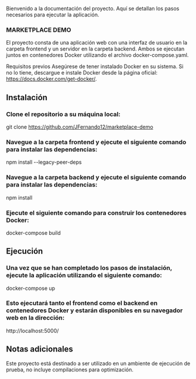Bienvenido a la documentación del proyecto. Aquí se detallan los pasos necesarios para ejecutar la aplicación.

### MARKETPLACE DEMO
El proyecto consta de una aplicación web con una interfaz de usuario en la carpeta frontend y un servidor en la carpeta backend. Ambos se ejecutan juntos en contenedores Docker utilizando el archivo docker-compose.yaml.

Requisitos previos
Asegúrese de tener instalado Docker en su sistema. Si no lo tiene, descargue e instale Docker desde la página oficial: https://docs.docker.com/get-docker/.

## Instalación

### Clone el repositorio a su máquina local:
git clone https://github.com/JFernando12/marketplace-demo

### Navegue a la carpeta frontend y ejecute el siguiente comando para instalar las dependencias:
npm install --legacy-peer-deps

### Navegue a la carpeta backend y ejecute el siguiente comando para instalar las dependencias:
npm install

### Ejecute el siguiente comando para construir los contenedores Docker:
docker-compose build


## Ejecución

### Una vez que se han completado los pasos de instalación, ejecute la aplicación utilizando el siguiente comando:
docker-compose up

### Esto ejecutará tanto el frontend como el backend en contenedores Docker y estarán disponibles en su navegador web en la dirección:
http://localhost:5000/

## Notas adicionales
Este proyecto está destinado a ser utilizado en un ambiente de ejecución de prueba, no incluye compilaciones para optimización.
